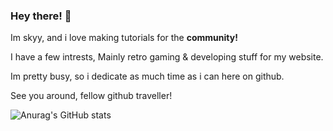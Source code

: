 ### Hey there! 👋

Im skyy, and i love making tutorials for the **community!**

I have a few intrests, Mainly retro gaming & developing stuff for my website.

Im pretty busy, so i dedicate as much time as i can here on github.

See you around, fellow github traveller!

![Anurag's GitHub stats](https://github-readme-stats.vercel.app/api?username=skyyhub81&show_icons=true&theme=radical)
